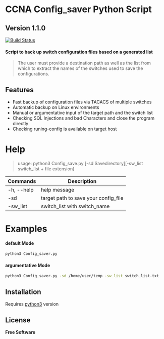 # CCNA Config_saver Python Script

## Version 1.1.0

[![Build Status](https://travis-ci.org/joemccann/dillinger.svg?branch=master)](https://github.com/Inexus2311)

#### Script to back up switch configuration files based on a generated list

> The user must provide a destination path as well as the list from which to extract the names of the switches used to save the configurations.

## Features

- Fast backup of configuration files via TACACS of multiple switches
- Automatic backup on Linux environments
- Manual or argumentative input of the target path and the switch list
- Checking SQL Injections and bad Characters and close the program directly
- Checking runing-config is available on target host

# Help

> usage: python3 Config_save.py [-sd Savedirectory][-sw_list switch_list + file extension]

| Commands   | Description                          |
| ---------- | ------------------------------------ |
| -h, --help | help message                         |
| -sd        | target path to save your config_file |
| -sw_list   | switch_list with switch_name         |

# Examples

#### default Mode

```sh
python3 Config_saver.py
```

#### argumentative Mode

```sh
python3 Config_saver.py -sd /home/user/temp -sw_list switch_list.txt
```

## Installation

Requires [python3](https://www.python.org/downloads/) version

## License

**Free Software**

